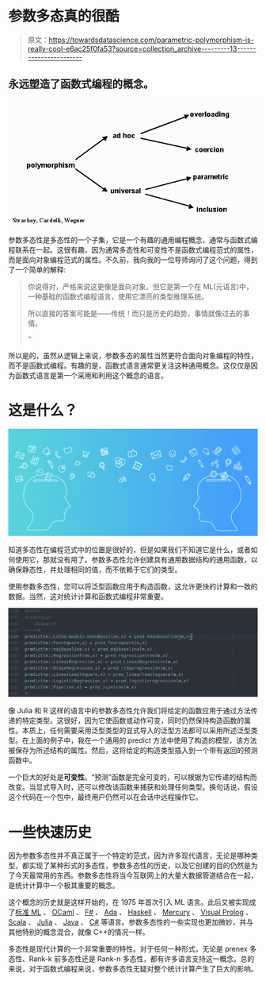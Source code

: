 # 参数多态真的很酷

> 原文：<https://towardsdatascience.com/parametric-polymorphism-is-really-cool-e6ac25f0fa53?source=collection_archive---------13----------------------->

## 永远塑造了函数式编程的概念。

![](img/1bb2c4ab93d2cee0d85934b2969bf810.png)

参数多态性是多态性的一个子集，它是一个有趣的通用编程概念，通常与函数式编程联系在一起。这很有趣，因为通常多态性和可变性不是函数式编程范式的属性，而是面向对象编程范式的属性。不久前，我向我的一位导师询问了这个问题，得到了一个简单的解释:

> 你说得对，严格来说这更像是面向对象。但它是第一个在 ML(元语言)中，一种基础的函数式编程语言，使用它漂亮的类型推理系统。
> 
> 所以直接的答案可能是——传统！而只是历史的趋势，事情就像过去的事情。
> 
> “

所以是的，虽然从逻辑上来说，参数多态的属性当然更符合面向对象编程的特性，而不是函数式编程。有趣的是，函数式语言通常更关注这种通用概念。这仅仅是因为函数式语言是第一个采用和利用这个概念的语言。

# 这是什么？

![](img/cc952da2ca6d8445a3cf6d5a14137ce6.png)

知道多态性在编程范式中的位置是很好的，但是如果我们不知道它是什么，或者如何使用它，那就没有用了。参数多态性允许创建具有通用数据结构的通用函数，以确保静态性，并处理相同的值，而不依赖于它们的类型。

使用参数多态性，您可以将泛型函数应用于构造函数，这允许更快的计算和一致的数据。当然，这对统计计算和函数式编程非常重要。

![](img/9554612fce7e27966fde88767f3807a4.png)

像 Julia 和 R 这样的语言中的参数多态性允许我们将给定的函数应用于通过方法传递的特定类型。这很好，因为它使函数或动作可变，同时仍然保持构造函数的属性。本质上，任何需要采用泛型类型的显式导入的泛型方法都可以采用所述泛型类型。在上面的例子中，我在一个通用的 predict 方法中使用了构造的模型，该方法被保存为所述结构的属性。然后，这将给定的构造类型插入到一个带有返回的预测函数中。

一个巨大的好处是**可变性**。“预测”函数是完全可变的，可以根据为它传递的结构而改变。当显式导入时，还可以修改该函数来捕获和处理任何类型。换句话说，假设这个代码在一个包中，最终用户仍然可以在会话中远程操作它。

# 一些快速历史

因为参数多态性并不真正属于一个特定的范式，因为许多现代语言，无论是哪种类型，都实现了某种形式的多态性，参数多态性的历史，以及它创建的目的仍然是为了今天最常用的东西。参数多态性将当今互联网上的大量大数据管道结合在一起，是统计计算中一个极其重要的概念。

这个概念的历史就是这样开始的，在 1975 年首次引入 ML 语言。此后又被实现成了[标准 ML](https://en.wikipedia.org/wiki/Standard_ML) 、 [OCaml](https://en.wikipedia.org/wiki/OCaml) 、 [F#](https://en.wikipedia.org/wiki/F_Sharp_(programming_language)) 、 [Ada](https://en.wikipedia.org/wiki/Ada_(programming_language)) 、 [Haskell](https://en.wikipedia.org/wiki/Haskell_(programming_language)) 、 [Mercury](https://en.wikipedia.org/wiki/Mercury_(programming_language)) 、 [Visual Prolog](https://en.wikipedia.org/wiki/Visual_Prolog) 、 [Scala](https://en.wikipedia.org/wiki/Scala_(programming_language)) 、 [Julia](https://en.wikipedia.org/wiki/Julia_(programming_language)) 、 [Java](https://en.wikipedia.org/wiki/Java_(programming_language)) 、 [C#](https://en.wikipedia.org/wiki/C_Sharp_(programming_language)) 等语言。参数多态性的一些实现也更加微妙，并与其他特别的概念混合，就像 C++的情况一样。

多态性是现代计算的一个非常重要的特性。对于任何一种形式，无论是 prenex 多态性、Rank-k 前多态性还是 Rank-n 多态性，都有许多语言支持这一概念。总的来说，对于函数式编程来说，参数多态性无疑对整个统计计算产生了巨大的影响。